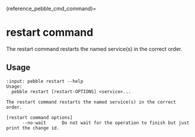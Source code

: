 (reference_pebble_cmd_command)=
# restart command

The restart command restarts the named service(s) in the correct order.

## Usage

<!-- START AUTOMATED OUTPUT -->
```{terminal}
:input: pebble restart --help
Usage:
  pebble restart [restart-OPTIONS] <service>...

The restart command restarts the named service(s) in the correct order.

[restart command options]
      --no-wait      Do not wait for the operation to finish but just print the change id.
```
<!-- END AUTOMATED OUTPUT -->

